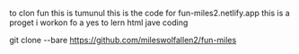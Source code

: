 to clon fun this is tumunul this is the code for fun-miles2.netlify.app
this is a proget i workon fo a yes to lern html jave coding

git clone --bare https://github.com/mileswolfallen2/fun-miles
